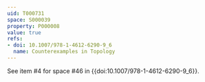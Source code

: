 ```yaml
---
uid: T000731
space: S000039
property: P000008
value: true
refs:
- doi: 10.1007/978-1-4612-6290-9_6
  name: Counterexamples in Topology
---
```


See item #4 for space #46 in {{doi:10.1007/978-1-4612-6290-9_6}}.
